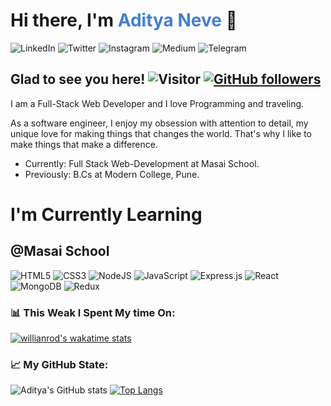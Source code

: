# Hi there, I'm <span style="color: #447ED5">Aditya Neve</span> :wave:

![LinkedIn](https://img.shields.io/badge/LinkedIn-0077B5?style=for-the-badge&logo=linkedin&logoColor=white) ![Twitter](https://img.shields.io/badge/Twitter-1DA1F2?style=for-the-badge&logo=twitter&logoColor=white) ![Instagram](https://img.shields.io/badge/Instagram-E4405F?style=for-the-badge&logo=instagram&logoColor=white) ![Medium](https://img.shields.io/badge/Medium-12100E?style=for-the-badge&logo=medium&logoColor=white) ![Telegram](https://img.shields.io/badge/Telegram-2CA5E0?style=for-the-badge&logo=telegram&logoColor=white)

## Glad to see you here! ![Visitor](https://visitor-badge.laobi.icu/badge?page_id=aadityaneve.Clone-Pluralsight) [![GitHub followers](https://img.shields.io/github/followers/aadityaneve.svg?style=social&label=Follow&maxAge=2592000)](https://github.com/aadityaneve?tab=followers)

I am a Full-Stack Web Developer and I love Programming and traveling.

As a software engineer, I enjoy my obsession with attention to detail, my unique love for making things that changes the world. That's why I like to make things that make a difference.

-   Currently: Full Stack Web-Development at Masai School.
-   Previously: B.Cs at Modern College, Pune.

# I'm Currently Learning

## @Masai School

![HTML5](https://img.shields.io/badge/html5-%23E34F26.svg?style=for-the-badge&logo=html5&logoColor=white) ![CSS3](https://img.shields.io/badge/css3-%231572B6.svg?style=for-the-badge&logo=css3&logoColor=white) ![NodeJS](https://img.shields.io/badge/node.js-6DA55F?style=for-the-badge&logo=node.js&logoColor=white) ![JavaScript](https://img.shields.io/badge/javascript-%23323330.svg?style=for-the-badge&logo=javascript&logoColor=%23F7DF1E) ![Express.js](https://img.shields.io/badge/express.js-%23404d59.svg?style=for-the-badge&logo=express&logoColor=%2361DAFB) ![React](https://img.shields.io/badge/react-%2320232a.svg?style=for-the-badge&logo=react&logoColor=%2361DAFB) ![MongoDB](https://img.shields.io/badge/MongoDB-%234ea94b.svg?style=for-the-badge&logo=mongodb&logoColor=white) ![Redux](https://img.shields.io/badge/redux-%23593d88.svg?style=for-the-badge&logo=redux&logoColor=white)

### :bar_chart: This Weak I Spent My time On:

[![willianrod's wakatime stats](https://github-readme-stats.vercel.app/api/wakatime?username=aadityaneve&hide_border=true&layout=)](https://github.com/aadityaneve/github-readme-stats)

### :chart_with_upwards_trend: My GitHub State:

![Aditya's GitHub stats](https://github-readme-stats.vercel.app/api?username=aadityaneve&show_icons=true&theme=default&hide_border=true&layout=compact&hide=issues&line_height=24&count_private=true&include_all_commits=true&hide_rank=true) [![Top Langs](https://github-readme-stats.vercel.app/api/top-langs/?username=aadityaneve&layout=compact&hide_border=true)](https://github.com/aadityaneve/github-readme-stats)
